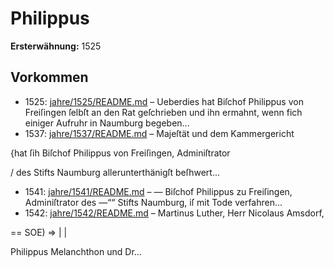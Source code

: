 # Philippus

**Ersterwähnung:** 1525

## Vorkommen
- 1525: [jahre/1525/README.md](../jahre/1525/README.md) – Ueberdies hat Biſchof Philippus von Freiſingen ſelbſt
an den Rat geſchrieben und ihn ermahnt, wenn fich
einiger Aufruhr in Naumburg begeben...
- 1537: [jahre/1537/README.md](../jahre/1537/README.md) – Majeſtät und dem Kammergericht

{hat ſih Biſchof Philippus von Freiſingen, Adminiſtrator

/ des Stifts Naumburg allerunterthänigſt beſhwert...
- 1541: [jahre/1541/README.md](../jahre/1541/README.md) – — Biſchof Philippus zu Freiſingen, Adminiſtrator des
—““ Stifts Naumburg, iſ mit Tode verfahren...
- 1542: [jahre/1542/README.md](../jahre/1542/README.md) – Martinus Luther, Herr Nicolaus Amsdorf,


== SOE) => | |

Philippus Melanchthon und Dr...
